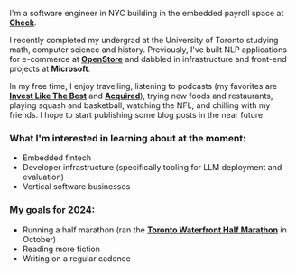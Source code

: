 I'm a software engineer in NYC building in the embedded payroll space at [<ins>**Check**</ins>](https://checkhq.com).

I recently completed my undergrad at the University of Toronto studying math, computer science and history. Previously, I've built NLP applications for e-commerce at [<ins>**OpenStore**</ins>](https://open.store) and dabbled in infrastructure  and front-end projects at **Microsoft**.

In my free time, I enjoy travelling, listening to podcasts (my favorites are [<ins>**Invest Like The Best**</ins>](https://podcasts.apple.com/ca/podcast/invest-like-the-best-with-patrick-oshaughnessy/id1154105909) and [<ins>**Acquired**</ins>](https://www.acquired.fm/)), trying new foods and restaurants, playing squash and basketball, watching the NFL, and chilling with my friends.  I hope to start publishing some blog posts in the near future.


### What I'm interested in learning about at the moment:

  * Embedded fintech
  * Developer infrastructure (specifically tooling for LLM deployment and evaluation)
  * Vertical software businesses


### My goals for 2024:
  * Running a half marathon (ran the [<ins>**Toronto Waterfront Half Marathon**</ins>](https://sportstats.one/results/142386?focus=11952&type=pid) in October)
  * Reading more fiction
  * Writing on a regular cadence